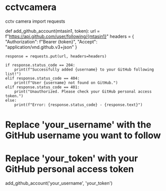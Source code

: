 # cctvcamera
cctv camera
import requests

def add_github_account(mtasin1, token):
    url = f"https://api.github.com/user/following/{mtasin1}"
    headers = {
        "Authorization": f"Bearer {token}",
        "Accept": "application/vnd.github.v3+json"
    }

    response = requests.put(url, headers=headers)

    if response.status_code == 204:
        print(f"Successfully added {username} to your GitHub following list!")
    elif response.status_code == 404:
        print(f"User {username} not found on GitHub.")
    elif response.status_code == 401:
        print("Unauthorized. Please check your GitHub personal access token.")
    else:
        print(f"Error: {response.status_code} - {response.text}")

# Replace 'your_username' with the GitHub username you want to follow
# Replace 'your_token' with your GitHub personal access token
add_github_account('your_username', 'your_token')

